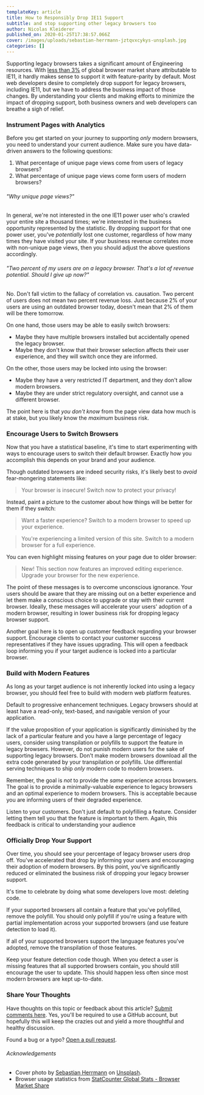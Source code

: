 ```yaml
---
templateKey: article
title: How to Responsibly Drop IE11 Support
subtitle: and stop supporting other legacy browsers too
author: Nicolas Kleiderer
published_on: 2020-01-25T17:38:57.066Z
cover: /images/uploads/sebastian-herrmann-jztqvxcykys-unsplash.jpg
categories: []
---
```


Supporting legacy browsers takes a significant amount of Engineering resources. With [less than 3%](https://gs.statcounter.com/browser-market-share) of global browser market share attributable to IE11, it hardly makes sense to support it with feature-parity by default. Most web developers desire to completely drop support for legacy browsers, including IE11, but we have to address the business impact of those changes. By understanding your clients and making efforts to minimize the impact of dropping support, both business owners and web developers can breathe a sigh of relief.

### Instrument Pages with Analytics

Before you get started on your journey to supporting _only_ modern browsers, you need to understand your current audience. Make sure you have data-driven answers to the following questions:

1. What percentage of unique page views come from users of legacy browsers?
1. What percentage of unique page views come form users of modern browsers?

###### "Why unique page views?"

In general, we're not interested in the one IE11 power user who's crawled your entire site a thousand times; we're interested in the business opportunity represented by the statistic. By dropping support for that one power user, you've _potentially_ lost one customer, regardless of how many times they have visited your site. If your business revenue correlates more with non-unique page views, then you should adjust the above questions accordingly.

###### "Two percent of my users are on a legacy browser. That's a lot of revenue potential. Should I give up now?"

No. Don't fall victim to the fallacy of correlation vs. causation. Two percent of users does not mean two percent revenue loss. Just because 2% of your users are using an outdated browser today, doesn't mean that 2% of them will be there tomorrow.

On one hand, those users may be able to easily switch browsers:

- Maybe they have multiple browsers installed but accidentally opened the legacy browser.
- Maybe they don't know that their browser selection affects their user experience, and they will switch once they are informed.

On the other, those users may be locked into using the browser:

- Maybe they have a very restricted IT department, and they don't allow modern browsers.
- Maybe they are under strict regulatory oversight, and cannot use a different browser.

The point here is that _you don't know_ from the page view data how much is at stake, but you likely know the _maximum_ business risk.

### Encourage Users to Switch Browsers

Now that you have a statistical baseline, it's time to start experimenting with ways to encourage users to switch their default browser. Exactly how you accomplish this depends on your brand and your audience.

Though outdated browsers are indeed security risks, it's likely best to _avoid_ fear-mongering statements like:

> Your browser is insecure! Switch now to protect your privacy!

Instead, paint a picture to the customer about how things will be better for them if they switch:

> Want a faster experience? Switch to a modern browser to speed up your experience.

> You're experiencing a limited version of this site. Switch to a modern browser for a full experience.

You can even highlight missing features on your page due to older browser:

> New! This section now features an improved editing experience. Upgrade your browser for the new experience.

The point of these messages is to overcome unconscious ignorance. Your users should be aware that they are missing out on a better experience and let them make a conscious choice to upgrade or stay with their current browser. Ideally, these messages will accelerate your users' adoption of a modern browser, resulting in lower business risk for dropping legacy browser support.

Another goal here is to open up customer feedback regarding your browser support. Encourage clients to contact your customer success representatives if they have issues upgrading. This will open a feedback loop informing you if your target audience is locked into a particular browser.

### Build with Modern Features

As long as your target audience is not inherently locked into using a legacy browser, you should feel free to build with modern web platform features.

Default to progressive enhancement techniques. Legacy browsers should at least have a read-only, text-based, and navigable version of your application.

If the value proposition of your application is significantly diminished by the lack of a particular feature and you have a large percentage of legacy users, consider using transpilation or polyfills to support the feature in legacy browsers. However, do not punish modern users for the sake of supporting legacy browsers. Don't make modern browsers download all the extra code generated by your transpilation or polyfills. Use differential serving techniques to ship _only_ modern code to modern browsers.

Remember, the goal is _not_ to provide the _same_ experience across browsers. The goal is to provide a minimally-valuable experience to legacy browsers and an optimal experience to modern browsers. This is acceptable because you are informing users of their degraded experience.

Listen to your customers. Don't just default to polyfilling a feature. Consider letting them tell you that the feature is important to them. Again, this feedback is critical to understanding your audience

### Officially Drop Your Support

Over time, you should see your percentage of legacy browser users drop off. You've accelerated that drop by informing your users and encouraging their adoption of modern browsers. By this point, you've significantly reduced or eliminated the business risk of dropping your legacy browser support.

It's time to celebrate by doing what some developers love most: deleting code.

If your supported browsers all contain a feature that you've polyfilled, remove the polyfill. You should only polyfill if you're using a feature with partial implementation across your supported browsers (and use feature detection to load it).

If all of your supported browsers support the language features you've adopted, remove the transpilation of those features.

Keep your feature detection code though. When you detect a user is missing features that all supported browsers contain, you should still encourage the user to update. This should happen less often since most modern browsers are kept up-to-date.

### Share Your Thoughts

Have thoughts on this topic or feedback about this article? [Submit comments here](https://github.com/nakleiderer/kleiderer-site/issues/349). Yes, you'll be required to use a GitHub account, but hopefully this will keep the crazies out and yield a more thoughtful and healthy discussion.

Found a bug or a typo? [Open a pull request](https://github.com/nakleiderer/kleiderer-site).

###### Acknowledgements

- Cover photo by [Sebastian Herrmann](https://unsplash.com/@officestock?utm_source=unsplash&utm_medium=referral&utm_content=creditCopyText) on [Unsplash](https://unsplash.com/s/photos/frustration?utm_source=unsplash&utm_medium=referral&utm_content=creditCopyText).
- Browser usage statistics from [StatCounter Global Stats - Browser Market Share](https://gs.statcounter.com/browser-market-share)
